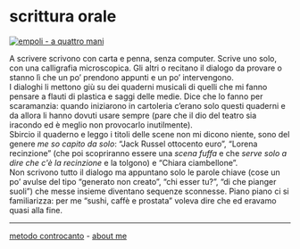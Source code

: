 # scrittura orale

[![](https://live.staticflickr.com/65535/51792855421_1d8fde7e15.jpg "empoli - a quattro mani")](https://flic.kr/p/2mULxs3)  

A scrivere scrivono con carta e penna, senza computer. Scrive uno solo, con una calligrafia microscopica. Gli altri o recitano il dialogo da provare o stanno lì che un po’ prendono appunti e un po’ intervengono.  
I dialoghi li mettono giù su dei quaderni musicali di quelli che mi fanno pensare a flauti di plastica e saggi delle medie. Dice che lo fanno per scaramanzia: quando iniziarono in cartoleria c’erano solo questi quaderni e da allora li hanno dovuti usare sempre (pare che il dio del teatro sia iracondo ed è meglio non provocarlo inutilmente).  
Sbircio il quaderno e leggo i titoli delle scene non mi dicono niente, sono del genere *me so capito da solo*: “Jack Russel ottocento euro”, “Lorena recinzione” (che poi scopriranno essere una *scena fuffa* e che *serve solo a dire che c'è la recinzione* e la tolgono) e “Chiara ciambellone”.  
Non scrivono tutto il dialogo ma appuntano solo le parole chiave (cose un po’ avulse del tipo “generato non creato”, “chi esser tu?”, “di che pianger suoli”) che messe insieme diventano sequenze sconnesse. Piano piano ci si familiarizza: per me “sushi, caffè e prostata” voleva dire che ed eravamo quasi alla fine.  

---   
[metodo controcanto](https://cacioman.github.io/controcanto000.html) - [about me](https://about.me/cacioman) 
